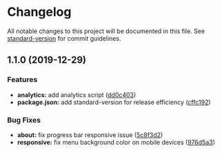 # Changelog

All notable changes to this project will be documented in this file. See [standard-version](https://github.com/conventional-changelog/standard-version) for commit guidelines.

## 1.1.0 (2019-12-29)


### Features

* **analytics:** add analytics script ([dd0c403](https://github.com/ps011/ps11/commit/dd0c4032f470c35eb42c39f4d90e16f9d2acca7c))
* **package.json:** add standard-version for release efficiency ([cffc192](https://github.com/ps011/ps11/commit/cffc192c9f261d1f43a62709aefe48bca6d49692))


### Bug Fixes

* **about:** fix progress bar responsive issue ([5c8f3d2](https://github.com/ps011/ps11/commit/5c8f3d2157e1b0ccc9bbdf31b3d96520717c5fd7))
* **responsive:** fix menu background color on mobile devices ([976d5a3](https://github.com/ps011/ps11/commit/976d5a31fe8897bd07404b44164bf4f047db22a0))
